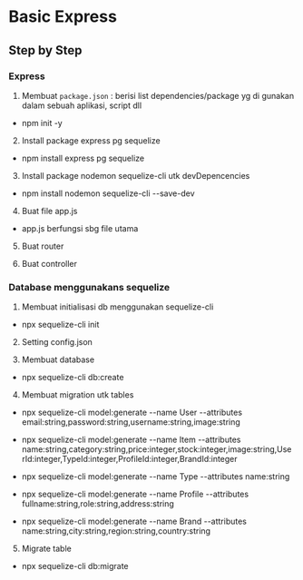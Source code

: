 # Basic Express

## Step by Step

### Express

1. Membuat `package.json` : berisi list dependencies/package yg di gunakan dalam sebuah aplikasi, script dll

- npm init -y

2. Install package express pg sequelize

- npm install express pg sequelize

3. Install package nodemon sequelize-cli utk devDepencencies

- npm install nodemon sequelize-cli --save-dev

4. Buat file app.js

- app.js berfungsi sbg file utama

5. Buat router

6. Buat controller

### Database menggunakans sequelize

1. Membuat initialisasi db menggunakan sequelize-cli

- npx sequelize-cli init

2. Setting config.json

3. Membuat database

- npx sequelize-cli db:create

4. Membuat migration utk tables

- npx sequelize-cli model:generate --name User --attributes email:string,password:string,username:string,image:string

- npx sequelize-cli model:generate --name Item --attributes name:string,category:string,price:integer,stock:integer,image:string,UserId:integer,TypeId:integer,ProfileId:integer,BrandId:integer

- npx sequelize-cli model:generate --name Type --attributes name:string

- npx sequelize-cli model:generate --name Profile --attributes fullname:string,role:string,address:string

- npx sequelize-cli model:generate --name Brand --attributes name:string,city:string,region:string,country:string

5. Migrate table

- npx sequelize-cli db:migrate
